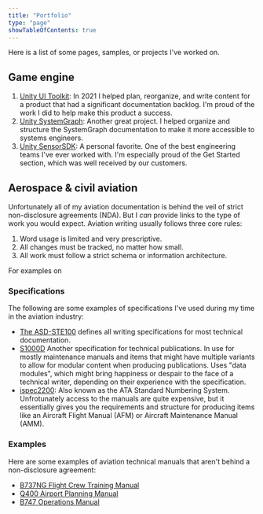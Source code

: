 ```yaml
---
title: "Portfolio"
type: "page"
showTableOfContents: true
---
```


Here is a list of some pages, samples, or projects I've worked on.

## Game engine

1. [Unity UI Toolkit](https://docs.unity3d.com/Manual/UIElements.html): In 2021 I helped plan, reorganize, and write content for a product that had a significant documentation backlog. I'm proud of the work I did to help make this product a success.
2. [Unity SystemGraph](https://docs.unity3d.com/Packages/com.unity.systemgraph@2.0/manual/index.html): Another great project. I helped organize and structure the SystemGraph documentation to make it more accessible to systems engineers.
3. [Unity SensorSDK](https://docs.unity3d.com/Packages/com.unity.sensorsdk@2.1/manual/index.html): A personal favorite. One of the best engineering teams I've ever worked with. I'm especially proud of the Get Started section, which was well received by our customers.

## Aerospace & civil aviation

Unfortunately all of my aviation documentation is behind the veil of strict non-disclosure agreements (NDA). But I *can* provide links to the type of work you would expect. Aviation writing usually follows three core rules:

1. Word usage is limited and very prescriptive.
2. All changes must be tracked, no matter how small.
3. All work must follow a strict schema or information architecture.

For examples on 

### Specifications

The following are some examples of specifications I've used during my time in the aviation industry:

- [The ASD-STE100](https://robertobertuol.com/wp-content/uploads/2018/08/ASD-STE100-ISSUE-7.pdf) defines all writing specifications for most technical documentation.
- [S1000D](https://s1000d.org/?page_id=101) Another specification for technical publications. In use for mostly maintenance manuals and items that might have multiple variants to allow for modular content when producing publications. Uses "data modules", which might bring happiness or despair to the face of a technical writer, depending on their experience with the specification.
- [ispec2200](https://publications.airlines.org/CommerceHomepage.aspx): Also known as the ATA Standard Numbering System. Unfrotunately access to the manuals are quite expensive, but it essentially gives you the requirements and structure for producing items like an Aircraft Flight Manual (AFM) or Aircraft Maintenance Manual (AMM).

### Examples

Here are some examples of aviation technical manuals that aren't behind a non-disclosure agreement:

- [B737NG Flight Crew Training Manual](https://aviation-is.better-than.tv/B737NG_FCTM_(31-10-05).pdf)
- [Q400 Airport Planning Manual](https://customer.aero.bombardier.com/webd/BAG/CustSite/BRAD/RACSDocument.nsf/51aae8b2b3bfdf6685256c300045ff31/ec63f8639ff3ab9d85257c1500635bd8/$FILE/ATTNBEOB.pdf/D8400-APM.pdf)
- [B747 Operations Manual](https://www.manua.ls/boeing/747-441-2000/manual?p=1)

